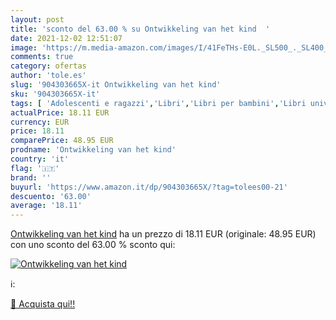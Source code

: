 ```yaml
---
layout: post
title: 'sconto del 63.00 % su Ontwikkeling van het kind  '
date: 2021-12-02 12:51:07
image: 'https://m.media-amazon.com/images/I/41FeTHs-E0L._SL500_._SL400_.jpg'
comments: true
category: ofertas
author: 'tole.es'
slug: '904303665X-it Ontwikkeling van het kind'
sku: '904303665X-it'
tags: [ 'Adolescenti e ragazzi','Libri','Libri per bambini','Libri universitari','Libri universitari medicina','Libri universitari medicina e scienze sanitarie','Libri universitari scienze di base','Medicina','Medicina pre-clinica','Riproduzione umana, crescita e sviluppo','Scienze, tecnologia e medicina','Testi di formazione e consultazione per bambini','Testi di formazione e consultazione per ragazzi', ]
actualPrice: 18.11 EUR
currency: EUR
price: 18.11
comparePrice: 48.95 EUR
prodname: 'Ontwikkeling van het kind'
country: 'it'
flag: '🇮🇹'
brand: ''
buyurl: 'https://www.amazon.it/dp/904303665X/?tag=tolees00-21'
descuento: '63.00'
average: '18.11'
---
```


[Ontwikkeling van het kind](https://www.amazon.it/dp/904303665X/?tag=tolees00-21) ha un prezzo di 18.11 EUR (originale: 48.95 EUR) con uno sconto del 63.00 % sconto qui:

[![Ontwikkeling van het kind](https://m.media-amazon.com/images/I/41FeTHs-E0L._SL500_._SL400_.jpg)](https://www.amazon.it/dp/904303665X/?tag=tolees00-21)

ℹ️:


[🛒 Acquista qui!!](https://www.amazon.it/dp/904303665X/?tag=tolees00-21)
